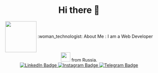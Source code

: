 
<div id="header" align="center">
  <h1>Hi there 👋</h1>
  <img src="https://media4.giphy.com/media/v1.Y2lkPTc5MGI3NjExczBuY2p1MXh2bXJtdTJucmM1YnM5M3g0a2txNzR5ZmEyd25mbmRpeiZlcD12MV9pbnRlcm5hbF9naWZfYnlfaWQmY3Q9Zw/KYJYayTYbP6Zg72ef1/giphy.gif" width="100" align="center"/>
 :woman_technologist: About Me :
  I am a Web Developer <img src="https://media.giphy.com/media/WUlplcMpOCEmTGBtBW/giphy.gif" width="30"> from Russia.
  <div id="badges">
  <a href="[your-linkedin-URL](https://www.linkedin.com/in/julie-vakal/)">
    <img src="https://img.shields.io/badge/LinkedIn-blue?style=for-the-badge&logo=linkedin&logoColor=white" alt="LinkedIn Badge"/>
  </a>
  <a href="[your-instagram-URL](https://www.instagram.com/vakal.y/)">
    <img src="https://img.shields.io/badge/Instagram-violet?style=for-the-badge&logo=instagram&logoColor=white" alt="Instagram Badge"/>
  </a>
      <a href="[your-telegram-URL](https://t.me/@vakal_y">
    <img src="https://img.shields.io/badge/Telegram-blue?style=for-the-badge&logo=telegram&logoColor=white" alt="Telegram Badge"/>
  </a>
</div>
  <img src="https://komarev.com/ghpvc/?username=vakal-y&style=flat-square&color=ff69b4" alt=""/>
</div>


